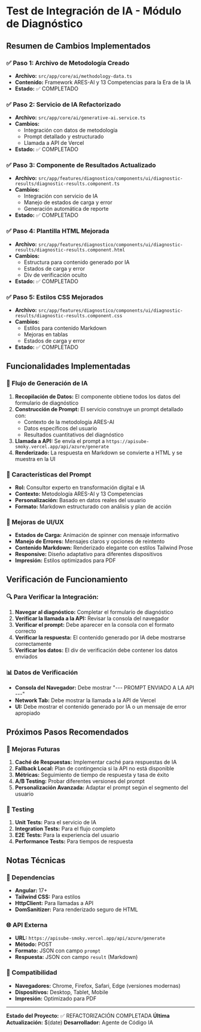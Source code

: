 # Test de Integración de IA - Módulo de Diagnóstico

## Resumen de Cambios Implementados

### ✅ Paso 1: Archivo de Metodología Creado
- **Archivo:** `src/app/core/ai/methodology-data.ts`
- **Contenido:** Framework ARES-AI y 13 Competencias para la Era de la IA
- **Estado:** ✅ COMPLETADO

### ✅ Paso 2: Servicio de IA Refactorizado
- **Archivo:** `src/app/core/ai/generative-ai.service.ts`
- **Cambios:** 
  - Integración con datos de metodología
  - Prompt detallado y estructurado
  - Llamada a API de Vercel
- **Estado:** ✅ COMPLETADO

### ✅ Paso 3: Componente de Resultados Actualizado
- **Archivo:** `src/app/features/diagnostico/components/ui/diagnostic-results/diagnostic-results.component.ts`
- **Cambios:**
  - Integración con servicio de IA
  - Manejo de estados de carga y error
  - Generación automática de reporte
- **Estado:** ✅ COMPLETADO

### ✅ Paso 4: Plantilla HTML Mejorada
- **Archivo:** `src/app/features/diagnostico/components/ui/diagnostic-results/diagnostic-results.component.html`
- **Cambios:**
  - Estructura para contenido generado por IA
  - Estados de carga y error
  - Div de verificación oculto
- **Estado:** ✅ COMPLETADO

### ✅ Paso 5: Estilos CSS Mejorados
- **Archivo:** `src/app/features/diagnostico/components/ui/diagnostic-results/diagnostic-results.component.css`
- **Cambios:**
  - Estilos para contenido Markdown
  - Mejoras en tablas
  - Estados de carga y error
- **Estado:** ✅ COMPLETADO

## Funcionalidades Implementadas

### 🔄 Flujo de Generación de IA
1. **Recopilación de Datos:** El componente obtiene todos los datos del formulario de diagnóstico
2. **Construcción de Prompt:** El servicio construye un prompt detallado con:
   - Contexto de la metodología ARES-AI
   - Datos específicos del usuario
   - Resultados cuantitativos del diagnóstico
3. **Llamada a API:** Se envía el prompt a `https://apisube-smoky.vercel.app/api/azure/generate`
4. **Renderizado:** La respuesta en Markdown se convierte a HTML y se muestra en la UI

### 🎯 Características del Prompt
- **Rol:** Consultor experto en transformación digital e IA
- **Contexto:** Metodología ARES-AI y 13 Competencias
- **Personalización:** Basado en datos reales del usuario
- **Formato:** Markdown estructurado con análisis y plan de acción

### 🎨 Mejoras de UI/UX
- **Estados de Carga:** Animación de spinner con mensaje informativo
- **Manejo de Errores:** Mensajes claros y opciones de reintento
- **Contenido Markdown:** Renderizado elegante con estilos Tailwind Prose
- **Responsive:** Diseño adaptativo para diferentes dispositivos
- **Impresión:** Estilos optimizados para PDF

## Verificación de Funcionamiento

### 🔍 Para Verificar la Integración:
1. **Navegar al diagnóstico:** Completar el formulario de diagnóstico
2. **Verificar la llamada a la API:** Revisar la consola del navegador
3. **Verificar el prompt:** Debe aparecer en la consola con el formato correcto
4. **Verificar la respuesta:** El contenido generado por IA debe mostrarse correctamente
5. **Verificar los datos:** El div de verificación debe contener los datos enviados

### 📊 Datos de Verificación
- **Consola del Navegador:** Debe mostrar "--- PROMPT ENVIADO A LA API ---"
- **Network Tab:** Debe mostrar la llamada a la API de Vercel
- **UI:** Debe mostrar el contenido generado por IA o un mensaje de error apropiado

## Próximos Pasos Recomendados

### 🚀 Mejoras Futuras
1. **Caché de Respuestas:** Implementar caché para respuestas de IA
2. **Fallback Local:** Plan de contingencia si la API no está disponible
3. **Métricas:** Seguimiento de tiempo de respuesta y tasa de éxito
4. **A/B Testing:** Probar diferentes versiones del prompt
5. **Personalización Avanzada:** Adaptar el prompt según el segmento del usuario

### 🧪 Testing
1. **Unit Tests:** Para el servicio de IA
2. **Integration Tests:** Para el flujo completo
3. **E2E Tests:** Para la experiencia del usuario
4. **Performance Tests:** Para tiempos de respuesta

## Notas Técnicas

### 🔧 Dependencias
- **Angular:** 17+
- **Tailwind CSS:** Para estilos
- **HttpClient:** Para llamadas a API
- **DomSanitizer:** Para renderizado seguro de HTML

### 🌐 API Externa
- **URL:** `https://apisube-smoky.vercel.app/api/azure/generate`
- **Método:** POST
- **Formato:** JSON con campo `prompt`
- **Respuesta:** JSON con campo `result` (Markdown)

### 📱 Compatibilidad
- **Navegadores:** Chrome, Firefox, Safari, Edge (versiones modernas)
- **Dispositivos:** Desktop, Tablet, Mobile
- **Impresión:** Optimizado para PDF

---

**Estado del Proyecto:** ✅ REFACTORIZACIÓN COMPLETADA
**Última Actualización:** $(date)
**Desarrollador:** Agente de Código IA
